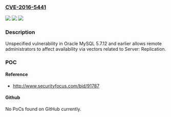 ### [CVE-2016-5441](https://cve.mitre.org/cgi-bin/cvename.cgi?name=CVE-2016-5441)
![](https://img.shields.io/static/v1?label=Product&message=n%2Fa&color=blue)
![](https://img.shields.io/static/v1?label=Version&message=n%2Fa&color=blue)
![](https://img.shields.io/static/v1?label=Vulnerability&message=n%2Fa&color=brighgreen)

### Description

Unspecified vulnerability in Oracle MySQL 5.7.12 and earlier allows remote administrators to affect availability via vectors related to Server: Replication.

### POC

#### Reference
- http://www.securityfocus.com/bid/91787

#### Github
No PoCs found on GitHub currently.

